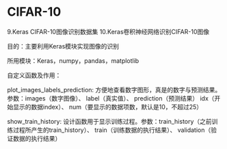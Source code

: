 # CIFAR-10

9.Keras CIFAR-10图像识别数据集   10.Keras卷积神经网络识别CIFAR-10图像

目的：主要利用Keras模块实现图像的识别

所用模块：Keras，numpy，pandas，matplotlib

自定义函数及作用：

plot_images_labels_prediction: 方便地查看数字图形，真是的数字与预测结果。参数：images（数字图像）、 label（真实值）、 prediction（预测结果） idx（开始显示的数据index）、 num（要显示的数据项数，默认是10，不超过25）

show_train_history: 设计函数用于显示训练过程。参数：train_history（之前训练过程所产生的train_history）、 train（训练数据的执行结果）、 validation（验证数据的执行结果）
